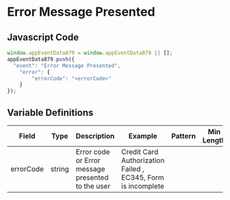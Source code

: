 # Error Message Presented

### 

## Javascript Code
```js
window.appEventData879 = window.appEventData879 || [];
appEventData879.push({
  "event": "Error Message Presented",
    "error": {
        "errorCode": "<errorCode>"
    }
});
```

## Variable Definitions

|Field|Type|Description|Example|Pattern|Min Length|Max Length|Minimum|Maximum|Multiple Of|
| --- | --- | --- | --- | --- | --- | --- | --- | --- | --- |
|errorCode|string|Error code or Error message presented to the user|Credit Card Authorization Failed , EC345, Form is incomplete|||||||
